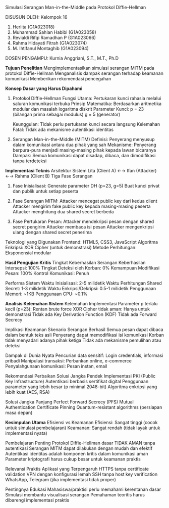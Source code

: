 Simulasi Serangan Man-in-the-Middle pada Protokol Diffie-Hellman

DISUSUN OLEH:
Kelompok 16
1.	Herlita				            (G1A023018)
2.	Muhammad Sahlan Habibi		(G1A023058)
3.	Revialdi Rifqi Ramadhan P	(G1A023066)
4.	Rahma Hidayati Fitrah		  (G1A023074)
5.	M. Ihtifanul Montaghib		(G1A023094)

DOSEN PENGAMPU: Kurnia Anggriani, S.T., M.T., Ph.D

**Tujuan Penelitian**
  Mengimplementasikan simulasi serangan MITM pada protokol Diffie-Hellman
Menganalisis dampak serangan terhadap keamanan komunikasi
Memberikan rekomendasi pencegahan

**Konsep Dasar yang Harus Dipahami**
1. Protokol Diffie-Hellman
      Fungsi Utama: Pertukaran kunci rahasia melalui saluran komunikasi terbuka
   Prinsip Matematika: Berdasarkan aritmetika modular dan masalah logaritma diskrit
   Parameter Kunci:
   p = 23 (bilangan prima sebagai modulus)
   g = 5 (generator)

   Keunggulan: Tidak perlu pertukaran kunci secara langsung
   Kelemahan Fatal: Tidak ada mekanisme autentikasi identitas

2. Serangan Man-in-the-Middle (MITM)
   Definisi: Penyerang menyusup dalam komunikasi antara dua pihak yang sah
   Mekanisme: Penyerang berpura-pura menjadi masing-masing pihak kepada lawan bicaranya
   Dampak: Semua komunikasi dapat disadap, dibaca, dan dimodifikasi tanpa terdeteksi

**Implementasi Teknis**
Arsitektur Sistem
Lita (Client A) ←→ Ifan (Attacker) ←→ Rahma (Client B)
Tiga Fase Serangan

1. Fase Inisialisasi:
Generate parameter DH (p=23, g=5)
Buat kunci privat dan publik untuk setiap peserta

2. Fase Serangan MITM:
Attacker mencegat public key dari kedua client
Attacker mengirim fake public key kepada masing-masing peserta
Attacker menghitung dua shared secret berbeda

3. Fase Pertukaran Pesan:
Attacker mendekripsi pesan dengan shared secret pengirim
Attacker membaca isi pesan
Attacker mengenkripsi ulang dengan shared secret penerima

Teknologi yang Digunakan
Frontend: HTML5, CSS3, JavaScript
Algoritma Enkripsi: XOR Cipher (untuk demonstrasi)
Metode Perhitungan: Eksponensial modular

**Hasil Pengujian Kritis**
Tingkat Keberhasilan Serangan
Keberhasilan Intersepsi: 100%
Tingkat Deteksi oleh Korban: 0%
Kemampuan Modifikasi Pesan: 100%
Kontrol Komunikasi: Penuh

Performa Sistem
Waktu Inisialisasi: 2-5 milidetik
Waktu Perhitungan Shared Secret: 1-3 milidetik
Waktu Enkripsi/Dekripsi: 0.5-1 milidetik
Penggunaan Memori: ~1KB
Penggunaan CPU: ~0.1%

**Analisis Kelemahan Sistem**
Kelemahan Implementasi
Parameter p terlalu kecil (p=23): Rentan brute force
XOR Cipher tidak aman: Hanya untuk demonstrasi
Tidak ada Key Derivation Function (KDF)
Tidak ada Forward Secrecy

Implikasi Keamanan
Skenario Serangan Berhasil
Semua pesan dapat dibaca dalam bentuk teks asli
Penyerang dapat memodifikasi isi komunikasi
Korban tidak menyadari adanya pihak ketiga
Tidak ada mekanisme pemulihan atau deteksi

Dampak di Dunia Nyata
Pencurian data sensitif: Login credentials, informasi pribadi
Manipulasi transaksi: Perbankan online, e-commerce
Penyalahgunaan komunikasi: Pesan instan, email

Rekomendasi Perbaikan
Solusi Jangka Pendek
Implementasi PKI (Public Key Infrastructure)
Autentikasi berbasis sertifikat digital
Penggunaan parameter yang lebih besar (p minimal 2048-bit)
Algoritma enkripsi yang lebih kuat (AES, RSA)

Solusi Jangka Panjang
Perfect Forward Secrecy (PFS)
Mutual Authentication
Certificate Pinning
Quantum-resistant algorithms (persiapan masa depan)

**Kesimpulan Utama**
Efisiensi vs Keamanan
Efisiensi: Sangat tinggi (cocok untuk simulasi pembelajaran)
Keamanan: Sangat rendah (tidak layak untuk implementasi nyata)

Pembelajaran Penting
Protokol Diffie-Hellman dasar TIDAK AMAN tanpa autentikasi
Serangan MITM dapat dilakukan dengan mudah dan efektif
Autentikasi identitas adalah komponen kritis dalam komunikasi aman
Parameter kriptografi harus cukup besar untuk keamanan praktis

Relevansi Praktis
Aplikasi yang Terpengaruh
HTTPS tanpa certificate validation
VPN dengan konfigurasi lemah
SSH tanpa host key verification
WhatsApp, Telegram (jika implementasi tidak proper)

Pentingnya Edukasi
Mahasiswa/praktisi perlu memahami kerentanan dasar
Simulasi membantu visualisasi serangan
Pemahaman teoritis harus dibarengi implementasi praktis
